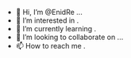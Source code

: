 - 👋 Hi, I’m @EnidRe ...
- 👀 I’m interested in .
- 🌱 I’m currently learning .
- 💞️ I’m looking to collaborate on ...
- 📫 How to reach me .

<!---
EnidRe/EnidRe is a ✨ special ✨ repository because its `README.md` (this file) appears on your GitHub profile.
You can click the Preview link to take a look at your changes.
--->
